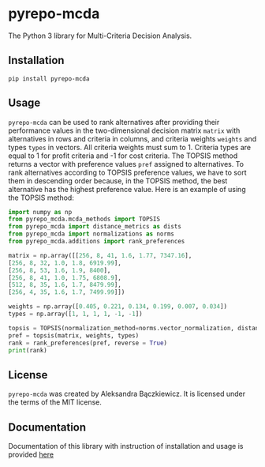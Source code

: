 # pyrepo-mcda

The Python 3 library for Multi-Criteria Decision Analysis.

## Installation

```
pip install pyrepo-mcda
```

## Usage

`pyrepo-mcda` can be used to rank alternatives after providing their performance values in the two-dimensional decision matrix `matrix`
with alternatives in rows and criteria in columns, and criteria weights `weights` and types `types` in vectors. 
All criteria weights must sum to 1. Criteria types are equal to 1 for profit criteria and -1 for cost criteria. The TOPSIS method returns a
vector with preference values `pref` assigned to alternatives. To rank alternatives according to TOPSIS preference values, we have to sort them
in descending order because, in the TOPSIS method, the best alternative has the highest preference value. Here is an example of using the TOPSIS method:

```python
import numpy as np
from pyrepo_mcda.mcda_methods import TOPSIS
from pyrepo_mcda import distance_metrics as dists
from pyrepo_mcda import normalizations as norms
from pyrepo_mcda.additions import rank_preferences

matrix = np.array([[256, 8, 41, 1.6, 1.77, 7347.16],
[256, 8, 32, 1.0, 1.8, 6919.99],
[256, 8, 53, 1.6, 1.9, 8400],
[256, 8, 41, 1.0, 1.75, 6808.9],
[512, 8, 35, 1.6, 1.7, 8479.99],
[256, 4, 35, 1.6, 1.7, 7499.99]])

weights = np.array([0.405, 0.221, 0.134, 0.199, 0.007, 0.034])
types = np.array([1, 1, 1, 1, -1, -1])

topsis = TOPSIS(normalization_method=norms.vector_normalization, distance_metric=dists.euclidean)
pref = topsis(matrix, weights, types)
rank = rank_preferences(pref, reverse = True)
print(rank)
```

## License

`pyrepo-mcda` was created by Aleksandra Bączkiewicz. It is licensed under the terms of the MIT license.

## Documentation

Documentation of this library with instruction of installation and usage is 
provided [here](https://pyrepo-mcda.readthedocs.io/en/latest/)
